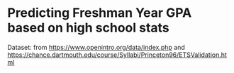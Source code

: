 # Predicting Freshman Year GPA based on high school stats
Dataset: from https://www.openintro.org/data/index.php and  https://chance.dartmouth.edu/course/Syllabi/Princeton96/ETSValidation.html 
